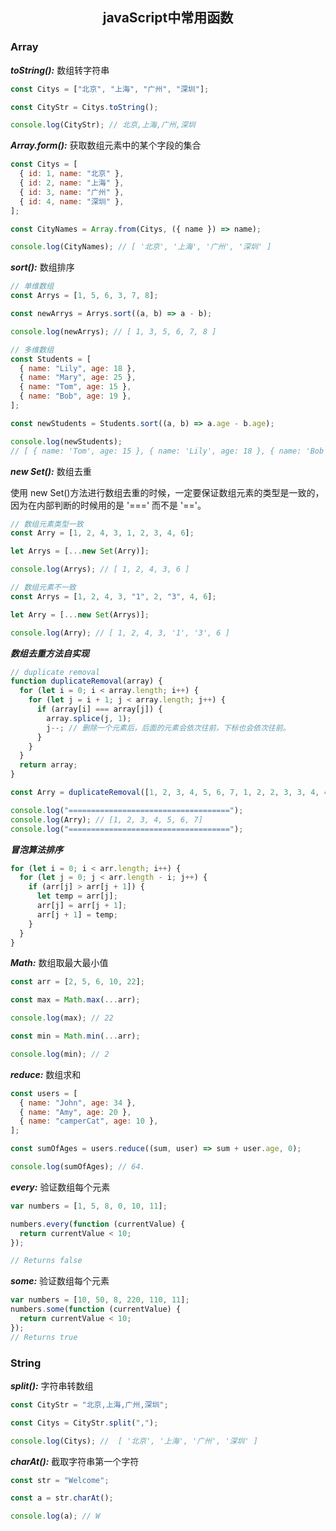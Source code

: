 <h2 align="center">javaScript中常用函数</h2>

### Array

**_toString():_** 数组转字符串

```js
const Citys = ["北京", "上海", "广州", "深圳"];

const CityStr = Citys.toString();

console.log(CityStr); // 北京,上海,广州,深圳
```

**_Array.form():_** 获取数组元素中的某个字段的集合

```js
const Citys = [
  { id: 1, name: "北京" },
  { id: 2, name: "上海" },
  { id: 3, name: "广州" },
  { id: 4, name: "深圳" },
];

const CityNames = Array.from(Citys, ({ name }) => name);

console.log(CityNames); // [ '北京', '上海', '广州', '深圳' ]
```

**_sort():_** 数组排序

```js
// 单维数组
const Arrys = [1, 5, 6, 3, 7, 8];

const newArrys = Arrys.sort((a, b) => a - b);

console.log(newArrys); // [ 1, 3, 5, 6, 7, 8 ]

// 多维数组
const Students = [
  { name: "Lily", age: 18 },
  { name: "Mary", age: 25 },
  { name: "Tom", age: 15 },
  { name: "Bob", age: 19 },
];

const newStudents = Students.sort((a, b) => a.age - b.age);

console.log(newStudents);
// [ { name: 'Tom', age: 15 }, { name: 'Lily', age: 18 }, { name: 'Bob', age: 19 }, { name: 'Mary', age: 25 } ]
```

**_new Set():_** 数组去重

使用 new Set()方法进行数组去重的时候，一定要保证数组元素的类型是一致的，因为在内部判断的时候用的是 '===' 而不是 '=='。

```js
// 数组元素类型一致
const Arry = [1, 2, 4, 3, 1, 2, 3, 4, 6];

let Arrys = [...new Set(Arry)];

console.log(Arrys); // [ 1, 2, 4, 3, 6 ]

// 数组元素不一致
const Arrys = [1, 2, 4, 3, "1", 2, "3", 4, 6];

let Arry = [...new Set(Arrys)];

console.log(Arry); // [ 1, 2, 4, 3, '1', '3', 6 ]
```

**_数组去重方法自实现_**

```js
// duplicate removal
function duplicateRemoval(array) {
  for (let i = 0; i < array.length; i++) {
    for (let j = i + 1; j < array.length; j++) {
      if (array[i] === array[j]) {
        array.splice(j, 1);
        j--; // 删除一个元素后，后面的元素会依次往前，下标也会依次往前。
      }
    }
  }
  return array;
}

const Arry = duplicateRemoval([1, 2, 3, 4, 5, 6, 7, 1, 2, 2, 3, 3, 4, 4]);

console.log("====================================");
console.log(Arry); // [1, 2, 3, 4, 5, 6, 7]
console.log("====================================");
```

**_冒泡算法排序_**

```js
for (let i = 0; i < arr.length; i++) {
  for (let j = 0; j < arr.length - i; j++) {
    if (arr[j] > arr[j + 1]) {
      let temp = arr[j];
      arr[j] = arr[j + 1];
      arr[j + 1] = temp;
    }
  }
}
```

**_Math:_** 数组取最大最小值

```js
const arr = [2, 5, 6, 10, 22];

const max = Math.max(...arr);

console.log(max); // 22

const min = Math.min(...arr);

console.log(min); // 2
```

**_reduce:_** 数组求和

```js
const users = [
  { name: "John", age: 34 },
  { name: "Amy", age: 20 },
  { name: "camperCat", age: 10 },
];

const sumOfAges = users.reduce((sum, user) => sum + user.age, 0);

console.log(sumOfAges); // 64.
```

**_every:_** 验证数组每个元素

```js
var numbers = [1, 5, 8, 0, 10, 11];

numbers.every(function (currentValue) {
  return currentValue < 10;
});

// Returns false
```

**_some:_** 验证数组每个元素

```js
var numbers = [10, 50, 8, 220, 110, 11];
numbers.some(function (currentValue) {
  return currentValue < 10;
});
// Returns true
```

### String

**_split():_** 字符串转数组

```js
const CityStr = "北京,上海,广州,深圳";

const Citys = CityStr.split(",");

console.log(Citys); //  [ '北京', '上海', '广州', '深圳' ]
```

**_charAt():_** 截取字符串第一个字符

```js
const str = "Welcome";

const a = str.charAt();

console.log(a); // W
```
